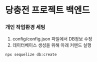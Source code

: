 # 당충전 프로젝트 백엔드

### 개인 작업환경 세팅
1. config/config.json 파일에서 DB정보 수정
2. 데이터베이스 생성을 위해 아래 커멘드 실행
```
npx sequelize db:create
```
